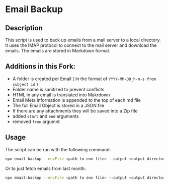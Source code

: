 # Email Backup

## Description

This script is used to back up emails from a mail server to a local directory.
It uses the IMAP protocol to connect to the mail server and download the emails. The emails are stored in Markdown
format.

## Additions in this Fork:

- A folder is created per Email ( in the format of `YYYY-MM-DD_h-m-s from subject id` )
- Folder name is sanitized to prevent conflicts
- HTML in any email is translated into Makrdown
- Email Meta information is appended to the top of each md file
- The full Email Object is stored in a JSON file
- If there are any attachments they will be saved into a Zip file
- added `start` and `end` arguments
- removed `from` argumnt

## Usage

The script can be run with the following command:

```bash
npx email-backup --envFile <path to env file> --output <output directory> --start "2020-01-01" --end "2023-01-02"
```

Or to just fetch emails from last month:
```bash
npx email-backup --envFile <path to env file> --output <output directory>
```
